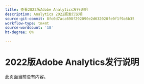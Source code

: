 ```yaml
---
title: 查看2022版Adobe Analytics发行说明
description: Analytics 2022版发行说明
source-git-commit: 8fc0d7aca698f292090e2d632020fe0f1f9a6b35
workflow-type: tm+mt
source-wordcount: '18'
ht-degree: 0%

---
```



# 2022版Adobe Analytics发行说明

此页面当前没有内容。
